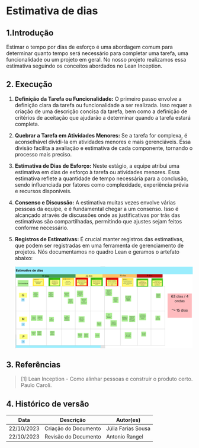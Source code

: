 # Estimativa de dias

## 1.Introdução
   Estimar o tempo por dias de esforço é uma abordagem comum para determinar quanto tempo será necessário para completar uma tarefa, uma funcionalidade ou um projeto em geral. No nosso projeto realizamos essa estimativa seguindo os conceitos abordados no Lean Inception.

## 2. Execução

1. **Definição da Tarefa ou Funcionalidade:**
   O primeiro passo envolve a definição clara da tarefa ou funcionalidade a ser realizada. Isso requer a criação de uma descrição concisa da tarefa, bem como a definição de critérios de aceitação que ajudarão a determinar quando a tarefa estará completa.

2. **Quebrar a Tarefa em Atividades Menores:**
   Se a tarefa for complexa, é aconselhável dividi-la em atividades menores e mais gerenciáveis. Essa divisão facilita a avaliação e estimativa de cada componente, tornando o processo mais preciso.

3. **Estimativa de Dias de Esforço:**
   Neste estágio, a equipe atribui uma estimativa em dias de esforço à tarefa ou atividades menores. Essa estimativa reflete a quantidade de tempo necessária para a conclusão, sendo influenciada por fatores como complexidade, experiência prévia e recursos disponíveis.

4. **Consenso e Discussão:**
   A estimativa muitas vezes envolve várias pessoas da equipe, e é fundamental chegar a um consenso. Isso é alcançado através de discussões onde as justificativas por trás das estimativas são compartilhadas, permitindo que ajustes sejam feitos conforme necessário.

5. **Registros de Estimativas:**
   É crucial manter registros das estimativas, que podem ser registradas em uma ferramenta de gerenciamento de projetos. Nós documentamos no quadro Lean e geramos o artefato abaixo: 

   ![Estimativa](../assets/lean-inception/estimativa_dias.png)

## 3. Referências


> [1] Lean Inception - Como alinhar pessoas e construir o produto certo. Paulo Caroli.

## 4. Histórico de versão

|**Data**|**Descrição**|**Autor(es)**|
|--------|-------------|--------------|
|22/10/2023| Criação do Documento | Júlia Farias Sousa |
|22/10/2023| Revisão do Documento | Antonio Rangel |

